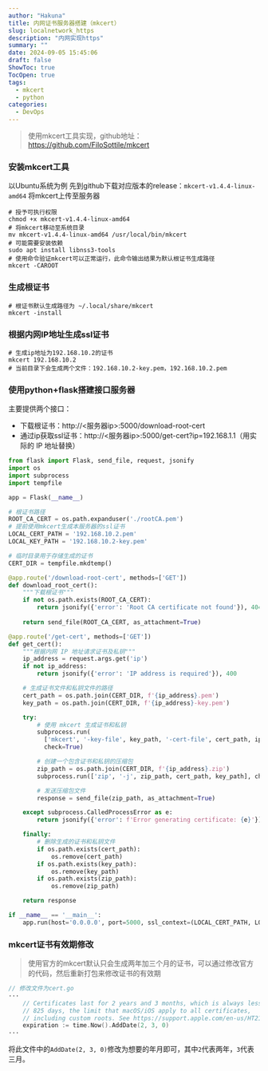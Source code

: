 ```yaml
---
author: "Hakuna"
title: 内网证书服务器搭建（mkcert）
slug: localnetwork_https
description: "内网实现https"
summary: ""
date: 2024-09-05 15:45:06
draft: false
ShowToc: true
TocOpen: true
tags:
  - mkcert
  - python
categories:
  - DevOps
---
```

> 使用mkcert工具实现，github地址：https://github.com/FiloSottile/mkcert

### 安装mkcert工具
以Ubuntu系统为例
先到github下载对应版本的release：`mkcert-v1.4.4-linux-amd64`
将mkcert上传至服务器
```shell
# 授予可执行权限
chmod +x mkcert-v1.4.4-linux-amd64
# 将mkcert移动至系统目录
mv mkcert-v1.4.4-linux-amd64 /usr/local/bin/mkcert
# 可能需要安装依赖
sudo apt install libnss3-tools
# 使用命令验证mkcert可以正常运行，此命令输出结果为默认根证书生成路径
mkcert -CAROOT
```

### 生成根证书
```shell
# 根证书默认生成路径为 ~/.local/share/mkcert
mkcert -install
```

### 根据内网IP地址生成ssl证书
```shell
# 生成ip地址为192.168.10.2的证书
mkcert 192.168.10.2
# 当前目录下会生成两个文件：192.168.10.2-key.pem，192.168.10.2.pem
```

### 使用python+flask搭建接口服务器
主要提供两个接口：
- 下载根证书：http://<服务器ip>:5000/download-root-cert
- 通过ip获取ssl证书：http://<服务器ip>:5000/get-cert?ip=192.168.1.1（用实际的 IP 地址替换）
```python
from flask import Flask, send_file, request, jsonify
import os
import subprocess
import tempfile

app = Flask(__name__)

# 根证书路径
ROOT_CA_CERT = os.path.expanduser('./rootCA.pem')
# 提前使用mkcert生成本服务器的ssl证书
LOCAL_CERT_PATH = '192.168.10.2.pem'
LOCAL_KEY_PATH = '192.168.10.2-key.pem'

# 临时目录用于存储生成的证书
CERT_DIR = tempfile.mkdtemp()

@app.route('/download-root-cert', methods=['GET'])
def download_root_cert():
    """下载根证书"""
    if not os.path.exists(ROOT_CA_CERT):
        return jsonify({'error': 'Root CA certificate not found'}), 404
    
    return send_file(ROOT_CA_CERT, as_attachment=True)

@app.route('/get-cert', methods=['GET'])
def get_cert():
    """根据内网 IP 地址请求证书及私钥"""
    ip_address = request.args.get('ip')
    if not ip_address:
        return jsonify({'error': 'IP address is required'}), 400

    # 生成证书文件和私钥文件的路径
    cert_path = os.path.join(CERT_DIR, f'{ip_address}.pem')
    key_path = os.path.join(CERT_DIR, f'{ip_address}-key.pem')

    try:
        # 使用 mkcert 生成证书和私钥
        subprocess.run(
          ['mkcert', '-key-file', key_path, '-cert-file', cert_path, ip_address], 
          check=True)

        # 创建一个包含证书和私钥的压缩包
        zip_path = os.path.join(CERT_DIR, f'{ip_address}.zip')
        subprocess.run(['zip', '-j', zip_path, cert_path, key_path], check=True)

        # 发送压缩包文件
        response = send_file(zip_path, as_attachment=True)

    except subprocess.CalledProcessError as e:
        return jsonify({'error': f'Error generating certificate: {e}'}), 500

    finally:
        # 删除生成的证书和私钥文件
        if os.path.exists(cert_path):
            os.remove(cert_path)
        if os.path.exists(key_path):
            os.remove(key_path)
        if os.path.exists(zip_path):
            os.remove(zip_path)

    return response

if __name__ == '__main__':
    app.run(host='0.0.0.0', port=5000, ssl_context=(LOCAL_CERT_PATH, LOCAL_KEY_PATH))

```

### mkcert证书有效期修改
> 使用官方的mkcert默认只会生成两年加三个月的证书，可以通过修改官方的代码，然后重新打包来修改证书的有效期
```go
// 修改文件为cert.go
···
	// Certificates last for 2 years and 3 months, which is always less than
	// 825 days, the limit that macOS/iOS apply to all certificates,
	// including custom roots. See https://support.apple.com/en-us/HT210176.
	expiration := time.Now().AddDate(2, 3, 0)
···
```
将此文件中的`AddDate(2, 3, 0)`修改为想要的年月即可，其中`2`代表两年，`3`代表三月。

